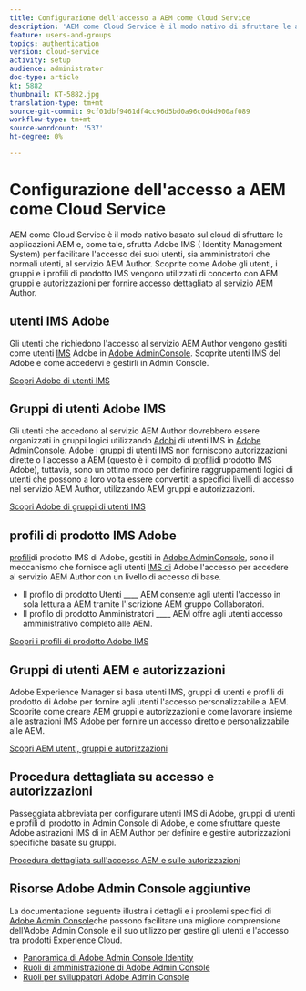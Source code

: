 ```yaml
---
title: Configurazione dell'accesso a AEM come Cloud Service
description: 'AEM come Cloud Service è il modo nativo di sfruttare le applicazioni AEM e, come tale, sfrutta  Adobe IMS ( Identity Management System) per facilitare l''accesso degli utenti, sia amministratori che utenti normali, al servizio AEM Author. Scopri  Adobe di utenti IMS, gruppi di utenti e profili di prodotto vengono utilizzati insieme AEM gruppi e autorizzazioni per fornire accesso specifico a AEM Author.  '
feature: users-and-groups
topics: authentication
version: cloud-service
activity: setup
audience: administrator
doc-type: article
kt: 5882
thumbnail: KT-5882.jpg
translation-type: tm+mt
source-git-commit: 9cf01dbf9461df4cc96d5bd0a96c0d4d900af089
workflow-type: tm+mt
source-wordcount: '537'
ht-degree: 0%

---
```



# Configurazione dell&#39;accesso a AEM come Cloud Service

AEM come Cloud Service è il modo nativo basato sul cloud di sfruttare le applicazioni AEM e, come tale, sfrutta  Adobe IMS ( Identity Management System) per facilitare l&#39;accesso dei suoi utenti, sia amministratori che normali utenti, al servizio AEM Author. Scoprite come  Adobe gli utenti, i gruppi e i profili di prodotto IMS vengono utilizzati di concerto con AEM gruppi e autorizzazioni per fornire accesso dettagliato al servizio AEM Author.

##  utenti IMS Adobe

Gli utenti che richiedono l&#39;accesso al servizio AEM Author vengono gestiti come utenti [IMS](https://helpx.adobe.com/it/enterprise/using/set-up-identity.html) Adobe in [Adobe  AdminConsole](https://adminconsole.adobe.com). Scoprite  utenti IMS del Adobe e come accedervi e gestirli in  Admin Console.

[Scopri  Adobe di utenti IMS](./adobe-ims-users.md)

## Gruppi di utenti  Adobe IMS

Gli utenti che accedono al servizio AEM Author dovrebbero essere organizzati in gruppi logici utilizzando [Adobi](https://helpx.adobe.com/enterprise/using/user-groups.html) di utenti IMS in [Adobe  AdminConsole](https://adminconsole.adobe.com).  Adobe i gruppi di utenti IMS non forniscono autorizzazioni dirette o l&#39;accesso a AEM (questo è il compito di [profili](#adobe-ims-product-profiles)di prodotto IMS Adobe), tuttavia, sono un ottimo modo per definire raggruppamenti logici di utenti che possono a loro volta essere convertiti a specifici livelli di accesso nel servizio AEM Author, utilizzando AEM gruppi e autorizzazioni.

[Scopri  Adobe di gruppi di utenti IMS](./adobe-ims-user-groups.md)

##  profili di prodotto IMS Adobe

[profili](https://helpx.adobe.com/enterprise/using/manage-permissions-and-roles.html)di prodotto IMS di Adobe, gestiti in [Adobe  AdminConsole](https://adminconsole.adobe.com), sono il meccanismo che fornisce agli utenti [IMS di](#adobe-ims-users) Adobe l&#39;accesso per accedere al servizio AEM Author con un livello di accesso di base.

+ Il profilo di prodotto Utenti ____ AEM consente agli utenti l&#39;accesso in sola lettura a AEM tramite l&#39;iscrizione AEM gruppo Collaboratori.
+ Il profilo di prodotto Amministratori ____ AEM offre agli utenti accesso amministrativo completo alle AEM.

[Scopri i profili di prodotto  Adobe IMS](./adobe-ims-product-profiles.md)

## Gruppi di utenti AEM e autorizzazioni

Adobe Experience Manager si basa  utenti IMS, gruppi di utenti e profili di prodotto di Adobe per fornire agli utenti l&#39;accesso personalizzabile a AEM. Scoprite come creare AEM gruppi e autorizzazioni e come lavorare insieme alle astrazioni IMS  Adobe per fornire un accesso diretto e personalizzabile alle AEM.

[Scopri AEM utenti, gruppi e autorizzazioni](./aem-users-groups-and-permissions.md)

## Procedura dettagliata su accesso e autorizzazioni

Passeggiata abbreviata per configurare  utenti IMS di Adobe, gruppi di utenti e profili di prodotto in  Admin Console di Adobe, e come sfruttare queste Adobe astrazioni IMS di   in AEM Author per definire e gestire autorizzazioni specifiche basate su gruppi.

[Procedura dettagliata sull&#39;accesso AEM e sulle autorizzazioni](./walk-through.md)

## Risorse Adobe Admin Console aggiuntive

La documentazione seguente illustra i dettagli e i problemi specifici di [Adobe Admin Console](https://adminconsole.adobe.com)che possono facilitare una migliore comprensione dell&#39;Adobe Admin Console e il suo utilizzo per gestire gli utenti e l&#39;accesso tra  prodotti Experience Cloud.

+ [Panoramica di Adobe Admin Console Identity](https://helpx.adobe.com/enterprise/using/identity.html)
+ [Ruoli di amministrazione di Adobe Admin Console](https://helpx.adobe.com/enterprise/using/admin-roles.html)
+ [Ruoli per sviluppatori Adobe Admin Console](https://helpx.adobe.com/enterprise/using/manage-developers.html)
